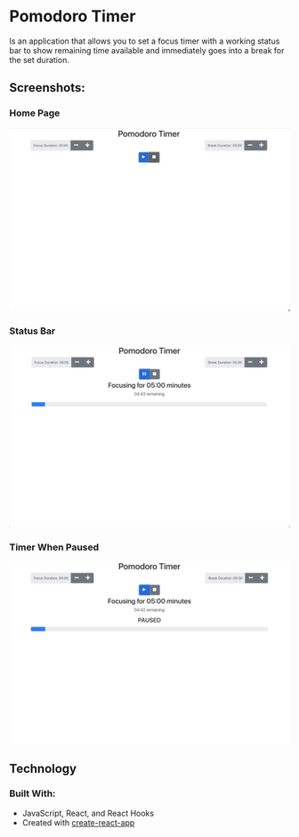 # Pomodoro Timer
Is an application that allows you to set a focus timer with a working status bar to show remaining time available and immediately goes into a break for the set duration.

## Screenshots:
### Home Page
![home page](Screenshots/Home.png)

### Status Bar
![status bar](Screenshots/StatusBar.png)

### Timer When Paused
![timer](Screenshots/Paused.png)

## Technology 
### Built With:
* JavaScript, React, and React Hooks
* Created with [create-react-app](https://github.com/facebook/create-react-app)
